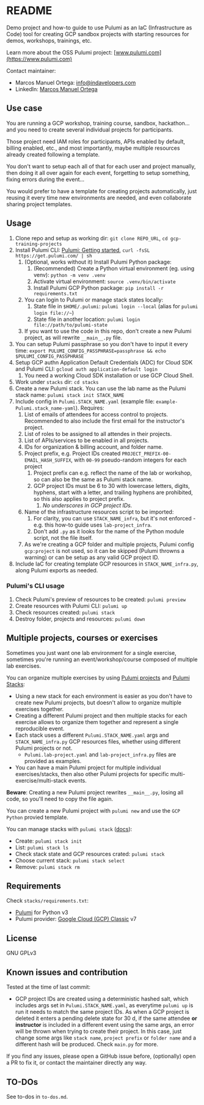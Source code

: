 # README

Demo project and how-to guide to use Pulumi as an IaC (Infrastructure as Code) tool for creating GCP sandbox projects with starting resources for demos, workshops, trainings, etc.

Learn more about the OSS Pulumi project: [www.pulumi.com](https://www.pulumi.com)

Contact maintainer:

- Marcos Manuel Ortega: <info@indavelopers.com>
- LinkedIn: [Marcos Manuel Ortega](https://www.linkedin.com/in/marcosmanuelortega)

## Use case

You are running a GCP workshop, training course, sandbox, hackathon... and you need to create several individual projects for participants.

Those project need IAM roles for participants, APIs enabled by default, billing enabled, etc., and most importantly, maybe multiple resources already created following a template.

You don't want to setup each all of that for each user and project manually, then doing it all over again for each event, forgetting to setup something, fixing errors during the event...

You would prefer to have a template for creating projects automatically, just reusing it every time new environments are needed, and even collaborate sharing project templates.

## Usage

1. Clone repo and setup as working dir: `git clone REPO_URL`, `cd gcp-training-projects`
1. Install Pulumi CLI: [Pulumi: Getting started](https://github.com/pulumi/pulumi?tab=readme-ov-file#getting-started), `curl -fsSL https://get.pulumi.com/ | sh`
    1. (Optional, works without it) Install Pulumi Python package:
        1. (Recommended) Create a Python virtual environment (eg. using venv): `python -m venv .venv`
        1. Activate virtual environment: `source .venv/bin/activate`
        1. Install Pulumi GCP Python package: `pip install -r requirements.txt`
    1. You can login to Pulumi or manage stack states locally:
        1. State file in `$HOME/.pulumi`: `pulumi login --local` (alias for `pulumi login file://~`)
        1. State file in another location: `pulumi login file://path/to/pulumi-state`
    1. If you want to use the code in this repo, don't create a new Pulumi project, as will rewrite `__main__.py` file.
1. You can setup Pulumi passphrase so you don't have to input it every time: `export PULUMI_CONFIG_PASSPHRASE=passphrase && echo $PULUMI_CONFIG_PASSPHRASE`
1. Setup GCP authn Application Default Credentials (ADC) for Cloud SDK and Pulumi CLI: `gcloud auth application-default login`
    1. You need a working Cloud SDK installation or use GCP Cloud Shell.
1. Work under `stacks` dir: `cd stacks`
1. Create a new Pulumi stack. You can use the lab name as the Pulumi stack name: `pulumi stack init STACK_NAME`
1. Include config in `Pulumi.STACK_NAME.yaml` (example file: `example-Pulumi.stack_name-yaml`). Requires:
    1. List of emails of attendees for access control to projects. Recommended to also include the first email for the instructor's project.
    1. List of roles to be assigned to all attendes in their projects.
    1. List of APIs/services to be enabled in all projects.
    1. IDs for organization & billing account, and folder name.
    1. Project prefix, e.g. Project IDs created `PROJECT_PREFIX-00-EMAIL_HASH_SUFFIX`, with `00-99` pseudo-random integers for each project
        1. Project prefix can e.g. reflect the name of the lab or workshop, so can also be the same as Pulumi stack name.
        1. GCP project IDs must be 6 to 30 with lowercase letters, digits, hyphens, start with a letter, and trailing hyphens are prohibited, so this also applies to project prefix.
            1. _No underscores in GCP project IDs._
    1. Name of the infrastructure resources script to be imported:
        1. For clarity, you can use `STACK_NAME_infra`, but it's not enforced - e.g. this how-to guide uses `lab-project_infra`.
        1. Don't add `.py` as it looks for the name of the Python module script, not the file itself.
    1. As we're creating a GCP folder and multiple projects, Pulumi config `gcp:project` is not used, so it can be skipped (Pulumi throwns a warning) or can be setup as any valid GCP project ID.
1. Include IaC for creating template GCP resources in `STACK_NAME_infra.py`, along Pulumi exports as needed.

### Pulumi's CLI usage

1. Check Pulumi's preview of resources to be created: `pulumi preview`
1. Create resources with Pulumi CLI: `pulumi up`
1. Check resources created: `pulumi stack`
1. Destroy folder, projects and resources: `pulumi down`

## Multiple projects, courses or exercises

Sometimes you just want one lab environment for a single exercise, sometimes you're running an event/workshop/course composed of multiple lab exercises.

You can organize multiple exercises by using [Pulumi projects](https://www.pulumi.com/docs/concepts/project/) and [Pulumi Stacks](https://www.pulumi.com/docs/concepts/stack/):

- Using a new stack for each environment is easier as you don't have to create new Pulumi projects, but doesn't allow to organize multiple exercises together.
- Creating a different Pulumi project and then multiple stacks for each exercise allows to organize them together and represent a single reproducible event.
- Each stack uses a different `Pulumi.STACK_NAME.yaml` args and `STACK_NAME_infra.py` GCP resources files, whether using different Pulumi projects or not.
  - `Pulumi.lab-project.yaml` and `lab-project_infra.py` files are provided as examples.
- You can have a main Pulumi project for multiple individual exercises/stacks, then also other Pulumi projects for specific multi-exercise/multi-stack events.

**Beware**: Creating a new Pulumi project rewrites `__main__.py`, losing all code, so you'll need to copy the file again.

You can create a new Pulumi project with `pulumi new` and use the `GCP Python` provied template.

You can manage stacks with `pulumi stack` ([docs](https://www.pulumi.com/docs/cli/commands/pulumi_stack/)):

- Create: `pulumi stack init`
- List: `pulumi stack ls`
- Check stack state and GCP resources crated: `pulumi stack`
- Choose current stack: `pulumi stack select`
- Remove: `pulumi stack rm`

## Requirements

Check `stacks/requirements.txt`:

- [Pulumi](https://www.pulumi.com/docs/) for Python v3
- Pulumi provider: [Google Cloud (GCP) Classic](https://www.pulumi.com/registry/packages/gcp/) v7

## License

GNU GPLv3

## Known issues and contribution

Tested at the time of last commit:

- GCP project IDs are created using a deterministic hashed salt, which includes args set in `Pulumi.STACK_NAME.yaml`, as everytime `pulumi up` is run it needs to match the same project IDs. As when a GCP project is deleted it enters a pending delete state for 30 d, if the same attendee **or instructor** is included in a different event using the same args, an error will be thrown when trying to create their project. In this case, just change some args like `stack name`, `project prefix` or `folder name` and a different hash will be produced. Check `main.py` for more.

If you find any issues, please open a GitHub issue before, (optionally) open a PR to fix it, or contact the maintainer directly any way.

## TO-DOs

See to-dos in `to-dos.md`.
